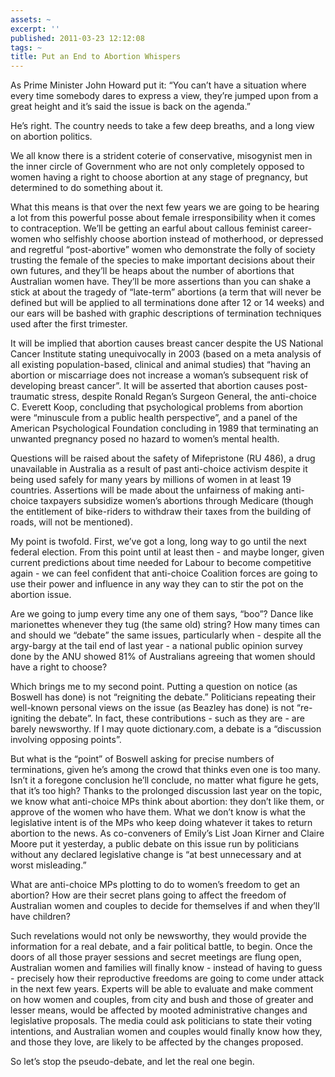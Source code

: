 ```yaml
---
assets: ~
excerpt: ''
published: 2011-03-23 12:12:08
tags: ~
title: Put an End to Abortion Whispers
---
```

As Prime Minister John Howard put it: “You can’t have a situation where
every time somebody dares to express a view, they’re jumped upon from a
great height and it’s said the issue is back on the agenda.”

He’s right. The country needs to take a few deep breaths, and a long
view on abortion politics.

We all know there is a strident coterie of conservative, misogynist men
in the inner circle of Government who are not only completely opposed to
women having a right to choose abortion at any stage of pregnancy, but
determined to do something about it.

What this means is that over the next few years we are going to be
hearing a lot from this powerful posse about female irresponsibility
when it comes to contraception. We’ll be getting an earful about callous
feminist career-women who selfishly choose abortion instead of
motherhood, or depressed and regretful “post-abortive” women who
demonstrate the folly of society trusting the female of the species to
make important decisions about their own futures, and they’ll be heaps
about the number of abortions that Australian women have. They’ll be
more assertions than you can shake a stick at about the tragedy of
“late-term” abortions (a term that will never be defined but will be
applied to all terminations done after 12 or 14 weeks) and our ears will
be bashed with graphic descriptions of termination techniques used after
the first trimester.

It will be implied that abortion causes breast cancer despite the US
National Cancer Institute stating unequivocally in 2003 (based on a meta
analysis of all existing population-based, clinical and animal studies)
that “having an abortion or miscarriage does not increase a woman’s
subsequent risk of developing breast cancer”. It will be asserted that
abortion causes post-traumatic stress, despite Ronald Regan’s Surgeon
General, the anti-choice C. Everett Koop, concluding that psychological
problems from abortion were “minuscule from a public health
perspective”, and a panel of the American Psychological Foundation
concluding in 1989 that terminating an unwanted pregnancy posed no
hazard to women’s mental health.

Questions will be raised about the safety of Mifepristone (RU 486), a
drug unavailable in Australia as a result of past anti-choice activism
despite it being used safely for many years by millions of women in at
least 19 countries. Assertions will be made about the unfairness of
making anti-choice taxpayers subsidize women’s abortions through
Medicare (though the entitlement of bike-riders to withdraw their taxes
from the building of roads, will not be mentioned).

My point is twofold. First, we’ve got a long, long way to go until the
next federal election. From this point until at least then - and maybe
longer, given current predictions about time needed for Labour to become
competitive again - we can feel confident that anti-choice Coalition
forces are going to use their power and influence in any way they can to
stir the pot on the abortion issue.

Are we going to jump every time any one of them says, “boo”? Dance like
marionettes whenever they tug (the same old) string? How many times can
and should we “debate” the same issues, particularly when - despite all
the argy-bargy at the tail end of last year - a national public opinion
survey done by the ANU showed 81% of Australians agreeing that women
should have a right to choose?

Which brings me to my second point. Putting a question on notice (as
Boswell has done) is not “reigniting the debate.” Politicians repeating
their well-known personal views on the issue (as Beazley has done) is
not “re-igniting the debate”. In fact, these contributions - such as
they are - are barely newsworthy. If I may quote dictionary.com, a
debate is a “discussion involving opposing points”.

But what is the “point” of Boswell asking for precise numbers of
terminations, given he’s among the crowd that thinks even one is too
many. Isn’t it a foregone conclusion he’ll conclude, no matter what
figure he gets, that it’s too high? Thanks to the prolonged discussion
last year on the topic, we know what anti-choice MPs think about
abortion: they don’t like them, or approve of the women who have them.
What we don’t know is what the legislative intent is of the MPs who keep
doing whatever it takes to return abortion to the news. As co-conveners
of Emily’s List Joan Kirner and Claire Moore put it yesterday, a public
debate on this issue run by politicians without any declared legislative
change is “at best unnecessary and at worst misleading.”

What are anti-choice MPs plotting to do to women’s freedom to get an
abortion? How are their secret plans going to affect the freedom of
Australian women and couples to decide for themselves if and when
they’ll have children?

Such revelations would not only be newsworthy, they would provide the
information for a real debate, and a fair political battle, to begin.
Once the doors of all those prayer sessions and secret meetings are
flung open, Australian women and families will finally know - instead of
having to guess - precisely how their reproductive freedoms are going to
come under attack in the next few years. Experts will be able to
evaluate and make comment on how women and couples, from city and bush
and those of greater and lesser means, would be affected by mooted
administrative changes and legislative proposals. The media could ask
politicians to state their voting intentions, and Australian women and
couples would finally know how they, and those they love, are likely to
be affected by the changes proposed.

So let’s stop the pseudo-debate, and let the real one begin.